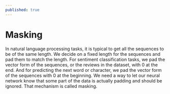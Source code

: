 ```yaml
---
published: true
---
```

# Masking

In natural language processing tasks, it is typical to get all the sequences to be of the same length. We decide on a fixed length for the sequences and pad them to match the length. For sentiment classification tasks, we pad the vector form of the sequences, or the reviews in the dataset, with 0 at the end. And for predicting the next word or character, we pad the vector form of the sequences with 0 at the beginning. We need a way to let our neural network know that some part of the data is actually padding and should be ignored. That mechanism is called masking.

